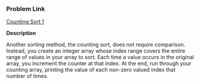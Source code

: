 ### Problem Link

[Counting Sort 1](https://www.hackerrank.com/challenges/countingsort1/problem)

<b>Description</b>

Another sorting method, the counting sort, does not require comparison. Instead, you create an integer array whose index range covers the entire range of values in your array to sort. Each time a value occurs in the original array, you increment the counter at that index. At the end, run through your counting array, printing the value of each non-zero valued index that number of times.
